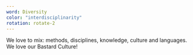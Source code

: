 ```yaml
---
word: Diversity
color: "interdisciplinarity"
rotation: rotate-2
---
```


We love to mix: methods, disciplines, knowledge, culture and languages. We love our Bastard Culture!
